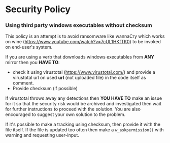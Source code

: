 # Security Policy

### Using third party windows executables without checksum
This policy is an attempt is to avoid ransomware like wannaCry which works on wine (https://www.youtube.com/watch?v=7cUL1HKfTK0) to be invoked on end-user's system.

If you are using a verb that downloads windows executables from **ANY** mirror then you **HAVE TO**:
- check it using virustotal (https://www.virustotal.com/) and provide a virustotal url on used **url** (not uploaded file) in the code itself as comment.
- Provide checksum (if possible)

If virustotal throws away any detections then **YOU HAVE TO** make an issue for it so that the security risk would be archived and investigated then wait for further instructions to proceed with the solution.
You are also encouraged to suggest your own solution to the problem.

If it's possible to make a tracking using checksum, then provide it with the file itself.
If the file is updated too often then make a `w_askpermission()` with warning and requesting user-input.
